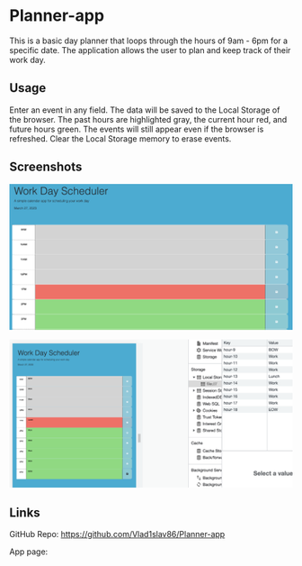 # Planner-app

This is a basic day planner that loops through the hours of 9am - 6pm for a specific date. The application allows the user to plan and keep track of their work day.

## Usage

Enter an event in any field. The data will be saved to the Local Storage of the browser. The past hours are highlighted gray, the current hour red, and future hours green. The events will still appear even if the browser is refreshed. Clear the Local Storage memory to erase events.

## Screenshots

![initial page](./Assets/images/Screenshot%202023-03-27%20at%201.37.49%20PM.png)

![saved events in localStorage](./Assets/images/Screenshot%202023-03-27%20at%201.40.01%20PM.png)


## Links

GitHub Repo: https://github.com/Vlad1slav86/Planner-app

App page: